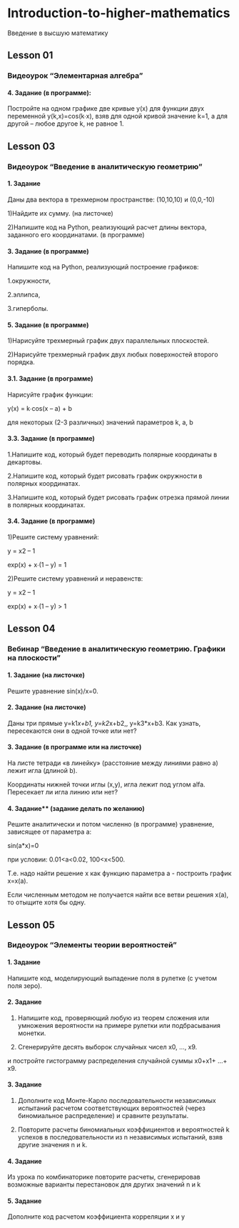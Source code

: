 # Introduction-to-higher-mathematics
Введение в высшую математику


## Lesson 01
### Видеоурок “Элементарная алгебра”

#### 4. Задание (в программе):

Постройте на одном графике две кривые y(x) для функции двух переменной y(k,x)=cos(k∙x), взяв для одной кривой значение k=1, а для другой – любое другое k, не равное 1.


## Lesson 03
### Видеоурок “Введение в аналитическую геометрию”

#### 1. Задание
Даны два вектора в трехмерном пространстве: (10,10,10) и (0,0,-10)

1)Найдите их сумму. (на листочке)

2)Напишите код на Python, реализующий расчет длины вектора, заданного его координатами. (в программе)

#### 3. Задание (в программе)

Напишите код на Python, реализующий построение графиков:

1.окружности,

2.эллипса,

3.гиперболы.

#### 5. Задание (в программе)

1)Нарисуйте трехмерный график двух параллельных плоскостей.

2)Нарисуйте трехмерный график двух любых поверхностей второго порядка.

#### 3.1. Задание (в программе)

Нарисуйте график функции:

y(x) = k∙cos(x – a) + b

для некоторых (2-3 различных) значений параметров k, a, b

#### 3.3. Задание (в программе)

1.Напишите код, который будет переводить полярные координаты в декартовы.

2.Напишите код, который будет рисовать график окружности в полярных координатах.

3.Напишите код, который будет рисовать график отрезка прямой линии в полярных координатах.

#### 3.4. Задание (в программе)

1)Решите систему уравнений:

y = x2 – 1

exp(x) + x∙(1 – y) = 1


2)Решите систему уравнений и неравенств:

y = x2 – 1

exp(x) + x∙(1 – y) > 1


## Lesson 04
### Вебинар “Введение в аналитическую геометрию. Графики на плоскости”

#### 1. Задание (на листочке)

Решите уравнение sin(x)/x=0.


#### 2. Задание (на листочке)

Даны три прямые y=k1*x+b1, y=k2*x+b2,, y=k3*x+b3. Как узнать, пересекаются они в одной точке или нет?


#### 3. Задание (в программе или на листочке)

На листе тетради «в линейку» (расстояние между линиями равно а) лежит игла (длиной b). 

Координаты нижней точки иглы (х,у), игла лежит под углом alfa. Пересекает ли игла линию или нет?


#### 4. Задание** (задание делать по желанию)

Решите аналитически и потом численно (в программе) уравнение, зависящее от параметра а: 

sin(а*x)=0

при условии: 0.01<a<0.02, 100<х<500.

Т.е. надо найти решение х как функцию параметра а - построить график x=x(а).

Если численным методом не получается найти все ветви решения x(а), то отыщите хотя бы одну.


## Lesson 05
### Видеоурок “Элементы теории вероятностей”

#### 1. Задание

Напишите код, моделирующий выпадение поля в рулетке (с учетом поля зеро).

#### 2. Задание

1) Напишите код, проверяющий любую из теорем сложения или умножения вероятности на примере рулетки или подбрасывания монетки.

2) Сгенерируйте десять выборок случайных чисел х0, …, х9.

и постройте гистограмму распределения случайной суммы х0+х1+ …+ х9.

#### 3. Задание

1) Дополните код Монте-Карло последовательности независимых испытаний расчетом соответствующих вероятностей (через биномиальное распределение) 
и сравните результаты.

2) Повторите расчеты биномиальных коэффициентов и вероятностей k успехов в последовательности из n независимых испытаний, взяв другие значения n и k.

#### 4. Задание 

Из урока по комбинаторике повторите расчеты, сгенерировав возможные варианты перестановок для других значений n и k

#### 5. Задание 

Дополните код расчетом коэффициента корреляции x и y 
